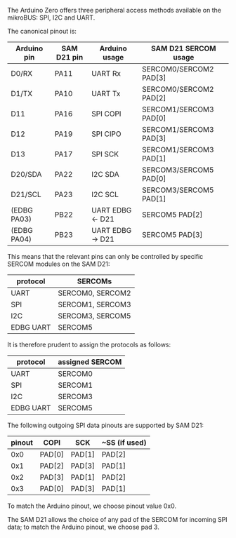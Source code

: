 The Arduino Zero offers three peripheral access methods available on the mikroBUS: SPI, I2C and
UART.

The canonical pinout is:

| Arduino pin | SAM D21 pin | Arduino usage   | SAM D21 SERCOM usage   |
| ----------- | ----------- | --------------- | ---------------------- |
| D0/RX       | PA11        | UART Rx         | SERCOM0/SERCOM2 PAD[3] |
| D1/TX       | PA10        | UART Tx         | SERCOM0/SERCOM2 PAD[2] |
| D11         | PA16        | SPI COPI        | SERCOM1/SERCOM3 PAD[0] |
| D12         | PA19        | SPI CIPO        | SERCOM1/SERCOM3 PAD[3] |
| D13         | PA17        | SPI SCK         | SERCOM1/SERCOM3 PAD[1] |
| D20/SDA     | PA22        | I2C SDA         | SERCOM3/SERCOM5 PAD[0] |
| D21/SCL     | PA23        | I2C SCL         | SERCOM3/SERCOM5 PAD[1] |
| (EDBG PA03) | PB22        | UART EDBG ← D21 | SERCOM5 PAD[2]         |
| (EDBG PA04) | PB23        | UART EDBG → D21 | SERCOM5 PAD[3]         |

This means that the relevant pins can only be controlled by specific SERCOM modules on the SAM D21:

| protocol  | SERCOMs          |
| --------- | ---------------- |
| UART      | SERCOM0, SERCOM2 |
| SPI       | SERCOM1, SERCOM3 |
| I2C       | SERCOM3, SERCOM5 |
| EDBG UART | SERCOM5          |

It is therefore prudent to assign the protocols as follows:

| protocol  | assigned SERCOM |
| --------- | --------------- |
| UART      | SERCOM0         |
| SPI       | SERCOM1         |
| I2C       | SERCOM3         |
| EDBG UART | SERCOM5         |

The following outgoing SPI data pinouts are supported by SAM D21:

| pinout | COPI   | SCK    | ~SS (if used) |
| ------ | ------ | ------ | ------------- |
| 0x0    | PAD[0] | PAD[1] | PAD[2]        |
| 0x1    | PAD[2] | PAD[3] | PAD[1]        |
| 0x2    | PAD[3] | PAD[1] | PAD[2]        |
| 0x3    | PAD[0] | PAD[3] | PAD[1]        |

To match the Arduino pinout, we choose pinout value 0x0.

The SAM D21 allows the choice of any pad of the SERCOM for incoming SPI data; to match the Arduino
pinout, we choose pad 3.
